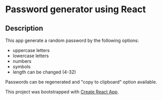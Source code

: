 # Password generator using React

## Description

This app generate a random password by the following options:

- uppercase letters
- lowercase letters
- numbers
- symbols
- length can be changed (4-32)

Passwords can be regenerated and "copy to clipboard" option available.

This project was bootstrapped with [Create React App](https://github.com/facebook/create-react-app).
